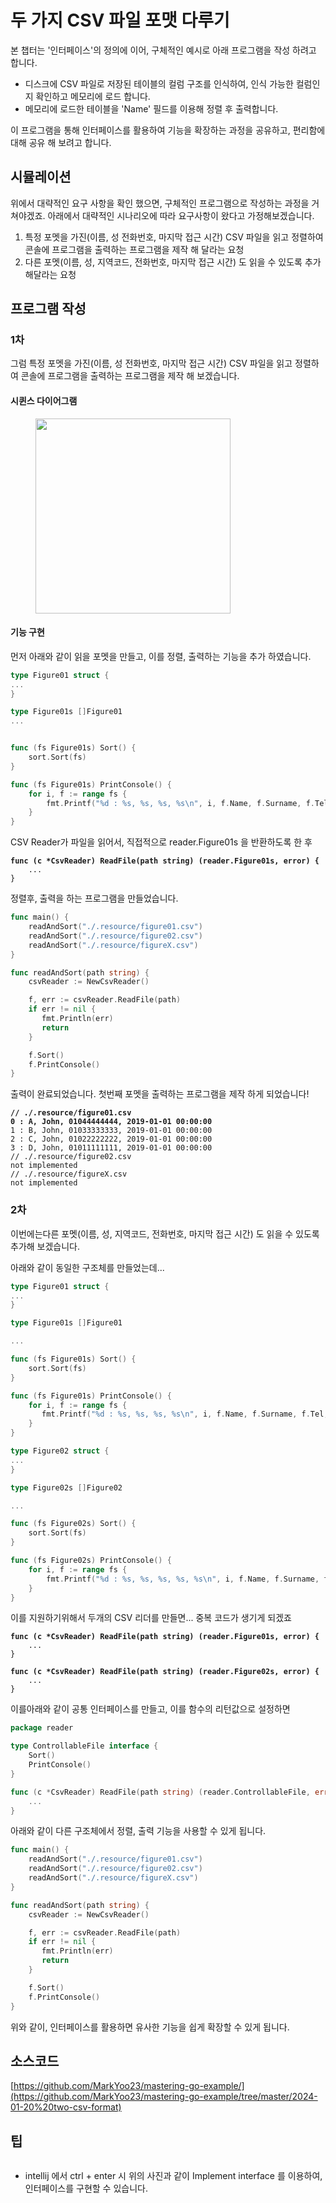 # 두 가지 CSV  파일 포맷 다루기



본 챕터는 '인터페이스'의  정의에 이어, 구체적인 예시로 아래 프로그램을 작성 하려고 합니다.

* 디스크에 CSV 파일로 저장된 테이블의 컬럼 구조를 인식하여, 인식 가능한 컬럼인지 확인하고 메모리에 로드 합니다.
* 메모리에 로드한 테이블을 'Name' 필드를 이용해 정렬 후 출력합니다.

이 프로그램을  통해 인터페이스를 활용하여 기능을 확장하는 과정을 공유하고, 편리함에 대해 공유 해 보려고 합니다.&#x20;



## 시뮬레이션

위에서 대략적인 요구 사항을 확인 했으면, 구체적인 프로그램으로 작성하는 과정을 거쳐야겠죠. 아래에서 대략적인 시나리오에 따라 요구사항이 왔다고 가정해보겠습니다.

1. 특정 포멧을 가진(이름, 성 전화번호, 마지막 접근 시간)  CSV 파일을 읽고 정렬하여 콘솔에 프로그램을 출력하는 프로그램을 제작 해 달라는 요청
2. &#x20;다른 포멧(이름, 성, 지역코드, 전화번호, 마지막 접근 시간) 도 읽을 수 있도록 추가해달라는 요청

## 프로그램 작성



### 1차

그럼  특정 포멧을 가진(이름, 성 전화번호, 마지막 접근 시간)  CSV 파일을 읽고 정렬하여 콘솔에 프로그램을 출력하는 프로그램을 제작 해 보겠습니다.

#### 시퀸스 다이어그램

<figure><img src="../.gitbook/assets/image (2).png" alt="" width="312"><figcaption></figcaption></figure>



#### 기능 구현



먼저 아래와 같이 읽을 포멧을 만들고, 이를 정렬, 출력하는 기능을 추가 하였습니다.

```go
type Figure01 struct {
...
}

type Figure01s []Figure01
...


func (fs Figure01s) Sort() {
	sort.Sort(fs)
}

func (fs Figure01s) PrintConsole() {
	for i, f := range fs {
		fmt.Printf("%d : %s, %s, %s, %s\n", i, f.Name, f.Surname, f.Tel, f.LastAccess)
	}
}
```



CSV Reader가 파일을 읽어서, 직접적으로 reader.Figure01s 을 반환하도록 한 후

<pre class="language-go"><code class="lang-go"><strong>func (c *CsvReader) ReadFile(path string) (reader.Figure01s, error) {
</strong>    ...
}
</code></pre>



정렬후, 출력을 하는 프로그램을 만들었습니다.

```go
func main() {
    readAndSort("./.resource/figure01.csv")
    readAndSort("./.resource/figure02.csv")
    readAndSort("./.resource/figureX.csv")
}

func readAndSort(path string) {
    csvReader := NewCsvReader()

    f, err := csvReader.ReadFile(path)
    if err != nil {
       fmt.Println(err)
       return
    }

    f.Sort()
    f.PrintConsole()
}
```



출력이 완료되었습니다. 첫번째 포멧을 출력하는 프로그램을 제작 하게 되었습니다!

<pre><code><strong>// ./.resource/figure01.csv
</strong><strong>0 : A, John, 01044444444, 2019-01-01 00:00:00
</strong>1 : B, John, 01033333333, 2019-01-01 00:00:00
2 : C, John, 01022222222, 2019-01-01 00:00:00
3 : D, John, 01011111111, 2019-01-01 00:00:00
// ./.resource/figure02.csv
not implemented
// ./.resource/figureX.csv
not implemented
</code></pre>



### 2차



이번에는다른 포멧(이름, 성, 지역코드, 전화번호, 마지막 접근 시간) 도 읽을 수 있도록 추가해 보겠습니다.



아래와 같이 동일한 구조체를 만들었는데...&#x20;

```go
type Figure01 struct {
...
}

type Figure01s []Figure01

...

func (fs Figure01s) Sort() {
    sort.Sort(fs)
}

func (fs Figure01s) PrintConsole() {
    for i, f := range fs {
       fmt.Printf("%d : %s, %s, %s, %s\n", i, f.Name, f.Surname, f.Tel, f.LastAccess)
    }
}

type Figure02 struct {
...
}

type Figure02s []Figure02

...

func (fs Figure02s) Sort() {
	sort.Sort(fs)
}

func (fs Figure02s) PrintConsole() {
	for i, f := range fs {
		fmt.Printf("%d : %s, %s, %s, %s, %s\n", i, f.Name, f.Surname, f.Areacode, f.Tel, f.LastAccess)
	}
}
```



이를 지원하기위해서 두개의  CSV 리더를 만들면... 중복 코드가 생기게 되겠죠

<pre class="language-go"><code class="lang-go"><strong>func (c *CsvReader) ReadFile(path string) (reader.Figure01s, error) {
</strong>    ...
}
</code></pre>

<pre class="language-go"><code class="lang-go"><strong>func (c *CsvReader) ReadFile(path string) (reader.Figure02s, error) {
</strong>    ...
}
</code></pre>

이를아래와 같이 공통 인터페이스를 만들고, 이를 함수의 리턴값으로 설정하면

```go
package reader

type ControllableFile interface {
    Sort()
    PrintConsole()
}
```

```go
func (c *CsvReader) ReadFile(path string) (reader.ControllableFile, error) {
    ...
}
```



아래와 같이 다른 구조체에서 정렬, 출력 기능을 사용할 수 있게 됩니다.&#x20;

```go
func main() {
    readAndSort("./.resource/figure01.csv")
    readAndSort("./.resource/figure02.csv")
    readAndSort("./.resource/figureX.csv")
}

func readAndSort(path string) {
    csvReader := NewCsvReader()

    f, err := csvReader.ReadFile(path)
    if err != nil {
       fmt.Println(err)
       return
    }

    f.Sort()
    f.PrintConsole()
}
```



위와 같이, 인터페이스를 활용하면  유사한 기능을 쉽게 확장할 수 있게 됩니다.

##

## 소스코드



[https://github.com/MarkYoo23/mastering-go-example/](https://github.com/MarkYoo23/mastering-go-example/tree/master/2024-01-20%20two-csv-format)



## 팁

<figure><img src="../.gitbook/assets/image.png" alt=""><figcaption></figcaption></figure>

* intellij 에서 ctrl + enter 시 위의 사진과 같이 Implement interface 를 이용하여, 인터페이스를 구현할  수 있습니다.


